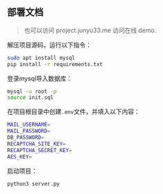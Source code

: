 ## 部署文档

> 也可以访问 project.junyu33.me 访问在线 demo.

解压项目源码，运行以下指令：

```sh
sudo apt install mysql
pip install -r requirements.txt
```

登录mysql导入数据库：

```sh
mysql -u root -p
source init.sql
```

在项目根目录中创建`.env`文件，并填入以下内容：

```sh
MAIL_USERNAME=
MAIL_PASSWORD=
DB_PASSWORD=
RECAPTCHA_SITE_KEY=
RECAPTCHA_SECRET_KEY=
AES_KEY=
```

启动项目：

```sh
python3 server.py
```

